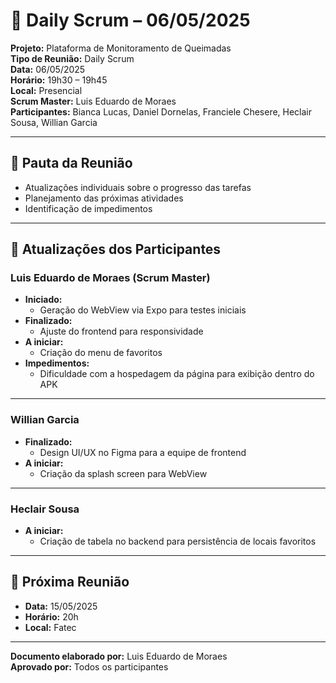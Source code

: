 
# 📝 Daily Scrum – 06/05/2025

**Projeto:** Plataforma de Monitoramento de Queimadas  
**Tipo de Reunião:** Daily Scrum  
**Data:** 06/05/2025  
**Horário:** 19h30 – 19h45  
**Local:** Presencial  
**Scrum Master:** Luis Eduardo de Moraes  
**Participantes:** Bianca Lucas, Daniel Dornelas, Franciele Chesere, Heclair Sousa, Willian Garcia

---

## 📌 Pauta da Reunião

- Atualizações individuais sobre o progresso das tarefas  
- Planejamento das próximas atividades  
- Identificação de impedimentos  

---

## 🔄 Atualizações dos Participantes

### **Luis Eduardo de Moraes (Scrum Master)**
- **Iniciado:**
  - Geração do WebView via Expo para testes iniciais
- **Finalizado:**
  - Ajuste do frontend para responsividade
- **A iniciar:**
  - Criação do menu de favoritos
- **Impedimentos:**
  - Dificuldade com a hospedagem da página para exibição dentro do APK

---

### **Willian Garcia**
- **Finalizado:**
  - Design UI/UX no Figma para a equipe de frontend
- **A iniciar:**
  - Criação da splash screen para WebView

---

### **Heclair Sousa**
- **A iniciar:**
  - Criação de tabela no backend para persistência de locais favoritos

---

## 📅 Próxima Reunião

- **Data:** 15/05/2025  
- **Horário:** 20h  
- **Local:** Fatec

---

**Documento elaborado por:** Luis Eduardo de Moraes  
**Aprovado por:** Todos os participantes
